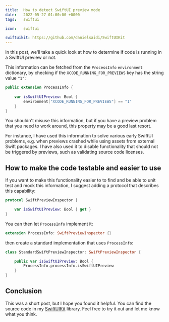 ```yaml
---
title:  How to detect SwiftUI preview mode
date:   2022-05-27 01:00:00 +0000
tags:   swiftui

icon:   swiftui

swiftuikit: https://github.com/danielsaidi/SwiftUIKit
---
```


In this post, we'll take a quick look at how to determine if code is running in a SwiftUI preview or not.

This information can be fetched from the `ProcessInfo` `environment` dictionary, by checking if the `XCODE_RUNNING_FOR_PREVIEWS` key has the string value `"1"`:

```swift
public extension ProcessInfo {
    
    var isSwiftUIPreview: Bool {
        environment["XCODE_RUNNING_FOR_PREVIEWS"] == "1"
    }
}
```

You shouldn't misuse this information, but if you have a preview problem that you need to work around, this property may be a good last resort.

For instance, I have used this information to solve various early SwiftUI problems, e.g. when previews crashed while using assets from external Swift packages. I have also used it to disable functionality that should not be triggered by previews, such as validating source code licenses.


## How to make the code testable and easier to use

If you want to make this functionality easier to to find and be able to unit test and mock this information, I suggest adding a protocol that describes this capability:

```swift
protocol SwiftPreviewInspector {

    var isSwiftUIPreview: Bool { get }
}
```

You can then let `ProcessInfo` implement it:

```swift
extension ProcessInfo: SwiftPreviewInspector {}
```

then create a standard implementation that uses `ProcessInfo`:

```swift
class StandardSwiftPreviewInspector: SwiftPreviewInspector {

    public var isSwiftUIPreview: Bool {
        ProcessInfo.processInfo.isSwiftUIPreview
    }
}
```

## Conclusion

This was a short post, but I hope you found it helpful. You can find the source code in my [SwiftUIKit]({{page.swiftuikit}}) library. Feel free to try it out and let me know what you think.